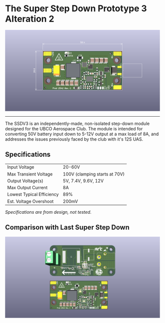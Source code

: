 # The Super Step Down Prototype 3 Alteration 2

![Top View](kicad/SSDV3_board_top.png)

-----

The SSDV3 is an independently-made, non-isolated step-down module designed for the UBCO Aerospace Club. The module is intended for converting 50V battery input down to 5-12V output at a max load of 8A, and addresses the issues previously faced by the club with it's 12S UAS.

## Specifications

<table><tbody>
  <tr>
    <td>Input Voltage</td>
    <td>20-60V</td>
  </tr>
  <tr>
    <td>Max Transient Voltage</td>
    <td>100V (clamping starts at 70V)</td>
  </tr>
  <tr>
    <td>Output Voltage(s)</td>
    <td>5V, 7.4V, 9.6V, 12V</td>
  </tr>
  <tr>
    <td>Max Output Current</td>
    <td>8A</td>
  </tr>
  <tr>
    <td>Lowest Typical Efficiency</td>
    <td>89%</td>
  </tr>
  <tr>
    <td>Est. Voltage Overshoot</td>
    <td>200mV</td>
  </tr>
</tbody>
</table>

*Specifications are from design, not tested.*

## Comparison with Last Super Step Down

![Comparison](kicad/SSDV3_comparison.png)

